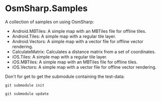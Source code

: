 OsmSharp.Samples
================

A collection of samples on using OsmSharp:

- Android.MBTiles: A simple map with an MBTiles file for offline tiles.
- Android.Tiles: A simple map with a regular tile layer.
- Android.Vectors: A simple map with a vector file for offline vector rendering.
- CalculateMatrix: Calculates a distance matrix from a set of coordinates.
- iOS.Tiles: A simple map with a regular tile layer.
- iOS.MBTiles: A simple map with an MBTiles file for offline tiles.
- iOS.Vectors: A simple map with a vector file for offline vector rendering.

Don't for get to get the submodule containing the test-data:

`git submodule init`

`git submodule update`
